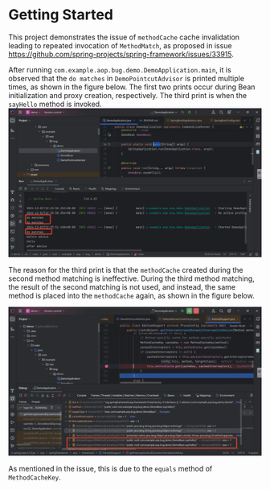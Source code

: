# Getting Started
This project demonstrates the issue of `methodCache` cache invalidation 
leading to repeated invocation of `MethodMatch`, as proposed in issue https://github.com/spring-projects/spring-framework/issues/33915.

After running `com.example.aop.bug.demo.DemoApplication.main`, 
it is observed that the `do matches` in `DemoPointcutAdvisor` is printed 
multiple times, as shown in the figure below. The first two prints occur 
during Bean initialization and proxy creation, respectively. The third print 
is when the `sayHello` method is invoked.
![img_1.png](img_1.png)

The reason for the third print is that the `methodCache` created during the second
method matching is ineffective. During the third 
method matching, the result of the second matching is not used, 
and instead, the same method is placed into the `methodCache` again, 
as shown in the figure below.

![img.png](img.png)

As mentioned in the issue, 
this is due to the `equals` method of `MethodCacheKey`.